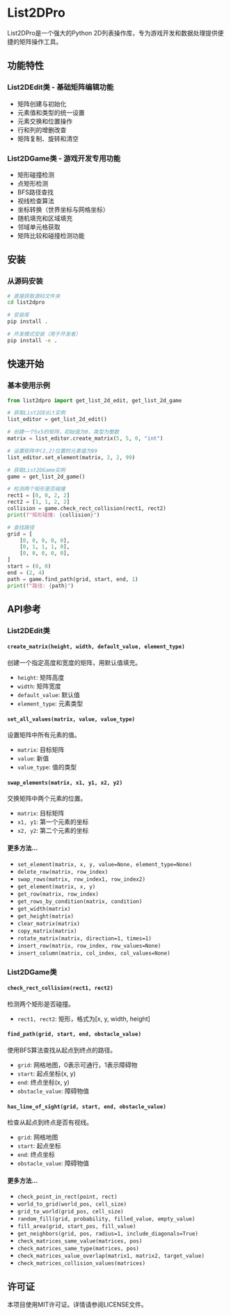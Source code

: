 # List2DPro

List2DPro是一个强大的Python 2D列表操作库，专为游戏开发和数据处理提供便捷的矩阵操作工具。

## 功能特性

### List2DEdit类 - 基础矩阵编辑功能
- 矩阵创建与初始化
- 元素值和类型的统一设置
- 元素交换和位置操作
- 行和列的增删改查
- 矩阵复制、旋转和清空

### List2DGame类 - 游戏开发专用功能
- 矩形碰撞检测
- 点矩形检测
- BFS路径查找
- 视线检查算法
- 坐标转换（世界坐标与网格坐标）
- 随机填充和区域填充
- 邻域单元格获取
- 矩阵比较和碰撞检测功能

## 安装

### 从源码安装

```bash
# 直接获取源码文件夹
cd list2dpro

# 安装库
pip install .

# 开发模式安装（用于开发者）
pip install -e .
```

## 快速开始

### 基本使用示例

```python
from list2dpro import get_list_2d_edit, get_list_2d_game

# 获取List2DEdit实例
list_editor = get_list_2d_edit()

# 创建一个5x5的矩阵，初始值为0，类型为整数
matrix = list_editor.create_matrix(5, 5, 0, "int")

# 设置矩阵中(2,2)位置的元素值为99
list_editor.set_element(matrix, 2, 2, 99)

# 获取List2DGame实例
game = get_list_2d_game()

# 检测两个矩形是否碰撞
rect1 = [0, 0, 2, 2]
rect2 = [1, 1, 2, 2]
collision = game.check_rect_collision(rect1, rect2)
print(f"矩形碰撞: {collision}")

# 查找路径
grid = [
    [0, 0, 0, 0, 0],
    [0, 1, 1, 1, 0],
    [0, 0, 0, 0, 0],
]
start = (0, 0)
end = (2, 4)
path = game.find_path(grid, start, end, 1)
print(f"路径: {path}")
```

## API参考

### List2DEdit类

#### `create_matrix(height, width, default_value, element_type)`
创建一个指定高度和宽度的矩阵，用默认值填充。
- `height`: 矩阵高度
- `width`: 矩阵宽度
- `default_value`: 默认值
- `element_type`: 元素类型

#### `set_all_values(matrix, value, value_type)`
设置矩阵中所有元素的值。
- `matrix`: 目标矩阵
- `value`: 新值
- `value_type`: 值的类型

#### `swap_elements(matrix, x1, y1, x2, y2)`
交换矩阵中两个元素的位置。
- `matrix`: 目标矩阵
- `x1, y1`: 第一个元素的坐标
- `x2, y2`: 第二个元素的坐标

#### 更多方法...
- `set_element(matrix, x, y, value=None, element_type=None)`
- `delete_row(matrix, row_index)`
- `swap_rows(matrix, row_index1, row_index2)`
- `get_element(matrix, x, y)`
- `get_row(matrix, row_index)`
- `get_rows_by_condition(matrix, condition)`
- `get_width(matrix)`
- `get_height(matrix)`
- `clear_matrix(matrix)`
- `copy_matrix(matrix)`
- `rotate_matrix(matrix, direction=1, times=1)`
- `insert_row(matrix, row_index, row_values=None)`
- `insert_column(matrix, col_index, col_values=None)`

### List2DGame类

#### `check_rect_collision(rect1, rect2)`
检测两个矩形是否碰撞。
- `rect1, rect2`: 矩形，格式为[x, y, width, height]

#### `find_path(grid, start, end, obstacle_value)`
使用BFS算法查找从起点到终点的路径。
- `grid`: 网格地图，0表示可通行，1表示障碍物
- `start`: 起点坐标(x, y)
- `end`: 终点坐标(x, y)
- `obstacle_value`: 障碍物值

#### `has_line_of_sight(grid, start, end, obstacle_value)`
检查从起点到终点是否有视线。
- `grid`: 网格地图
- `start`: 起点坐标
- `end`: 终点坐标
- `obstacle_value`: 障碍物值

#### 更多方法...
- `check_point_in_rect(point, rect)`
- `world_to_grid(world_pos, cell_size)`
- `grid_to_world(grid_pos, cell_size)`
- `random_fill(grid, probability, filled_value, empty_value)`
- `fill_area(grid, start_pos, fill_value)`
- `get_neighbors(grid, pos, radius=1, include_diagonals=True)`
- `check_matrices_same_value(matrices, pos)`
- `check_matrices_same_type(matrices, pos)`
- `check_matrices_value_overlap(matrix1, matrix2, target_value)`
- `check_matrices_collision_values(matrices)`

## 许可证

本项目使用MIT许可证。详情请参阅LICENSE文件。